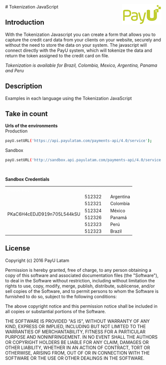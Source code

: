 <img src="PayU-Logo.png" align="right" />
# Tokenization JavaScript


Introduction
--------------------------------------
With the Tokenization Javascript you can create a form that allows you to capture the credit card data from your clients on your website, securely and without the need to store the data on your system. The javascript will connect directly with the PayU system, which will tokenize the data and return the token assigned to the credit card on file.

<i>Tokenization is available for Brazil, Colombia, Mexico, Argentina, Panama and Peru </i>

Description
--------------------------------------
Examples in each language using the Tokenization JavaScript


Take in count
--------------------------------------
<b>Urls of the environments</b><br>
Production
```bash
payU.setURL('https://api.payulatam.com/payments-api/4.0/service');
```
Sandbox
```bash
payU.setURL('http://sandbox.api.payulatam.com/payments-api/4.0/service');
```
<br>

<b>Sandbox Credentials</b>
<table >
	<tr>
		<td><span style="color: #fff"><b>Public Key</span></td>
		<td><span style="color: #fff"><b>accountId</span></td>
		<td><span style="color: #fff"><b>Country</span></td>
	</tr>
	<tr>
		<td rowspan="6">PKaC6H4cEDJD919n705L544kSU</td>
		<td>512322</td>
		<td>Argentina</td>
	</tr>
	<tr>
		<td>512321</td>
		<td>Colombia</td>
	</tr>
	<tr>
		<td>512324</td>
		<td>México</td>
	</tr>
	<tr>
		<td>512326</td>
		<td>Panamá</td>
	</tr>
	<tr>
		<td>512323</td>
		<td>Perú</td>
	</tr>
	<tr>
		<td>512323</td>
		<td>Brazil</td>
	</tr>
</table>

License
--------------------------------------
Copyright (c) 2016 PayU Latam

Permission is hereby granted, free of charge, to any person obtaining a copy of this software and associated documentation files (the "Software"), to deal in the Software without restriction, including without limitation the rights to use, copy, modify, merge, publish, distribute, sublicense, and/or sell copies of the Software, and to permit persons to whom the Software is furnished to do so, subject to the following conditions:

The above copyright notice and this permission notice shall be included in all copies or substantial portions of the Software.

THE SOFTWARE IS PROVIDED "AS IS", WITHOUT WARRANTY OF ANY KIND, EXPRESS OR IMPLIED, INCLUDING BUT NOT LIMITED TO THE WARRANTIES OF MERCHANTABILITY, FITNESS FOR A PARTICULAR PURPOSE AND NONINFRINGEMENT. IN NO EVENT SHALL THE AUTHORS OR COPYRIGHT HOLDERS BE LIABLE FOR ANY CLAIM, DAMAGES OR OTHER LIABILITY, WHETHER IN AN ACTION OF CONTRACT, TORT OR OTHERWISE, ARISING FROM, OUT OF OR IN CONNECTION WITH THE SOFTWARE OR THE USE OR OTHER DEALINGS IN THE SOFTWARE.
